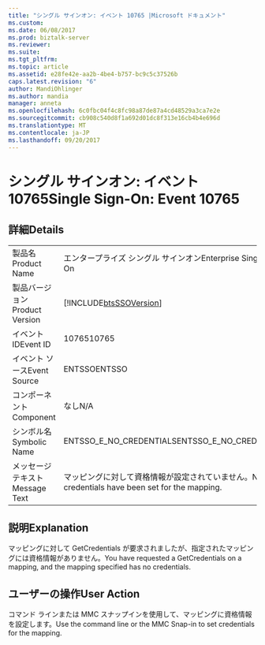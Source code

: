 ```yaml
---
title: "シングル サインオン: イベント 10765 |Microsoft ドキュメント"
ms.custom: 
ms.date: 06/08/2017
ms.prod: biztalk-server
ms.reviewer: 
ms.suite: 
ms.tgt_pltfrm: 
ms.topic: article
ms.assetid: e28fe42e-aa2b-4be4-b757-bc9c5c37526b
caps.latest.revision: "6"
author: MandiOhlinger
ms.author: mandia
manager: anneta
ms.openlocfilehash: 6c0fbc04f4c8fc98a87de87a4cd48529a3ca7e2e
ms.sourcegitcommit: cb908c540d8f1a692d01dc8f313e16cb4b4e696d
ms.translationtype: MT
ms.contentlocale: ja-JP
ms.lasthandoff: 09/20/2017
---
```

# <a name="single-sign-on-event-10765"></a><span data-ttu-id="0a7f8-102">シングル サインオン: イベント 10765</span><span class="sxs-lookup"><span data-stu-id="0a7f8-102">Single Sign-On: Event 10765</span></span>
## <a name="details"></a><span data-ttu-id="0a7f8-103">詳細</span><span class="sxs-lookup"><span data-stu-id="0a7f8-103">Details</span></span>  
  
|||  
|-|-|  
|<span data-ttu-id="0a7f8-104">製品名</span><span class="sxs-lookup"><span data-stu-id="0a7f8-104">Product Name</span></span>|<span data-ttu-id="0a7f8-105">エンタープライズ シングル サインオン</span><span class="sxs-lookup"><span data-stu-id="0a7f8-105">Enterprise Single Sign-On</span></span>|  
|<span data-ttu-id="0a7f8-106">製品バージョン</span><span class="sxs-lookup"><span data-stu-id="0a7f8-106">Product Version</span></span>|[!INCLUDE[btsSSOVersion](../includes/btsssoversion-md.md)]|  
|<span data-ttu-id="0a7f8-107">イベント ID</span><span class="sxs-lookup"><span data-stu-id="0a7f8-107">Event ID</span></span>|<span data-ttu-id="0a7f8-108">10765</span><span class="sxs-lookup"><span data-stu-id="0a7f8-108">10765</span></span>|  
|<span data-ttu-id="0a7f8-109">イベント ソース</span><span class="sxs-lookup"><span data-stu-id="0a7f8-109">Event Source</span></span>|<span data-ttu-id="0a7f8-110">ENTSSO</span><span class="sxs-lookup"><span data-stu-id="0a7f8-110">ENTSSO</span></span>|  
|<span data-ttu-id="0a7f8-111">コンポーネント</span><span class="sxs-lookup"><span data-stu-id="0a7f8-111">Component</span></span>|<span data-ttu-id="0a7f8-112">なし</span><span class="sxs-lookup"><span data-stu-id="0a7f8-112">N/A</span></span>|  
|<span data-ttu-id="0a7f8-113">シンボル名</span><span class="sxs-lookup"><span data-stu-id="0a7f8-113">Symbolic Name</span></span>|<span data-ttu-id="0a7f8-114">ENTSSO_E_NO_CREDENTIALS</span><span class="sxs-lookup"><span data-stu-id="0a7f8-114">ENTSSO_E_NO_CREDENTIALS</span></span>|  
|<span data-ttu-id="0a7f8-115">メッセージ テキスト</span><span class="sxs-lookup"><span data-stu-id="0a7f8-115">Message Text</span></span>|<span data-ttu-id="0a7f8-116">マッピングに対して資格情報が設定されていません。</span><span class="sxs-lookup"><span data-stu-id="0a7f8-116">No credentials have been set for the mapping.</span></span>|  
  
## <a name="explanation"></a><span data-ttu-id="0a7f8-117">説明</span><span class="sxs-lookup"><span data-stu-id="0a7f8-117">Explanation</span></span>  
 <span data-ttu-id="0a7f8-118">マッピングに対して GetCredentials が要求されましたが、指定されたマッピングには資格情報がありません。</span><span class="sxs-lookup"><span data-stu-id="0a7f8-118">You have requested a GetCredentials on a mapping, and the mapping specified has no credentials.</span></span>  
  
## <a name="user-action"></a><span data-ttu-id="0a7f8-119">ユーザーの操作</span><span class="sxs-lookup"><span data-stu-id="0a7f8-119">User Action</span></span>  
 <span data-ttu-id="0a7f8-120">コマンド ラインまたは MMC スナップインを使用して、マッピングに資格情報を設定します。</span><span class="sxs-lookup"><span data-stu-id="0a7f8-120">Use the command line or the MMC Snap-in to set credentials for the mapping.</span></span>